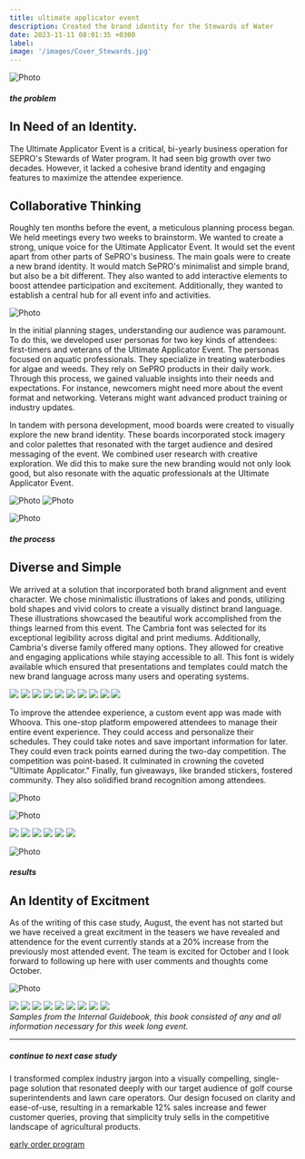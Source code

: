 ```yaml
---
title: ultimate applicator event
description: Created the brand identity for the Stewards of Water
date: 2023-11-11 08:01:35 +0300
label:
image: '/images/Cover_Stewards.jpg'
---
```


![Photo](/images/STOW-Image-INSP.png#wide)

##### the problem
## In Need of an Identity. 
The Ultimate Applicator Event is a critical, bi-yearly business operation for SEPRO's Stewards of Water program. It had seen big growth over two decades. However, it lacked a cohesive brand identity and engaging features to maximize the attendee experience.

## Collaborative Thinking
Roughly ten months before the event, a meticulous planning process began. We held meetings every two weeks to brainstorm. We wanted to create a strong, unique voice for the Ultimate Applicator Event. It would set the event apart from other parts of SePRO's business. The main goals were to create a new brand identity. It would match SePRO's minimalist and simple brand, but also be a bit different. They also wanted to add interactive elements to boost attendee participation and excitement. Additionally, they wanted to establish a central hub for all event info and activities.

![Photo](/images/StewardSpace.png)

In the initial planning stages, understanding our audience was paramount. To do this, we developed user personas for two key kinds of attendees: first-timers and veterans of the Ultimate Applicator Event. The personas focused on aquatic professionals. They specialize in treating waterbodies for algae and weeds. They rely on SePRO products in their daily work. Through this process, we gained valuable insights into their needs and expectations. For instance, newcomers might need more about the event format and networking. Veterans might want advanced product training or industry updates.

In tandem with persona development, mood boards were created to visually explore the new brand identity. These boards incorporated stock imagery and color palettes that resonated with the target audience and desired messaging of the event. We combined user research with creative exploration. We did this to make sure the new branding would not only look good, but also resonate with the aquatic professionals at the Ultimate Applicator Event.

![Photo](/images/STOW-Color.png)
![Photo](/images/STOW-Study-01.png)

![Photo](/images/STOW-Cover.jpg#wide)

##### the process
## Diverse and Simple
We arrived at a solution that incorporated both brand alignment and event character. We chose minimalistic illustrations of lakes and ponds, utilizing bold shapes and vivid colors to create a visually distinct brand language. These illustrations showcased the beautiful work accomplished from the things learned from this event. The Cambria font was selected for its exceptional legibility across digital and print mediums. Additionally, Cambria's diverse family offered many options. They allowed for creative and engaging applications while staying accessible to all. This font is widely available which ensured that presentations and templates could match the new brand language across many users and operating systems. 

<div class="page__gallery__wrapper">
  <div class="page__gallery__images">
    <img src= /images/STOW-Study-02.png loading="lazy">
    <img src= /images/STOW-Study-03.png loading="lazy">
    <img src= /images/STOW-Study-04.png loading="lazy">
    <img src= /images/STOW-Study-05.png loading="lazy">
    <img src= /images/STOW-Study-06.png loading="lazy">
    <img src= /images/STOW-Study-07.png loading="lazy">
    <img src= /images/STOW-Study-08.png loading="lazy">
    <img src= /images/STOW-Study-09.png loading="lazy">
    <img src= /images/STOW-Study-10.png loading="lazy">
    <img src= /images/STOW-Study-11.png loading="lazy">
  </div>
</div>

To improve the attendee experience, a custom event app was made with Whoova. This one-stop platform empowered attendees to manage their entire event experience. They could access and personalize their schedules. They could take notes and save important information for later. They could even track points earned during the two-day competition. The competition was point-based. It culminated in crowning the coveted "Ultimate Applicator." Finally, fun giveaways, like branded stickers, fostered community. They also solidified brand recognition among attendees.

![Photo](/images/stowair.jpg)

![Photo](/images/stickercover.jpg#wide)
<div class="page__gallery__wrapper">
  <div class="page__gallery__images">
    <img src= /images/stow1.jpg loading="lazy">
    <img src= /images/stow2.jpg loading="lazy">
    <img src= /images/stow3.jpg loading="lazy">
    <img src= /images/stow4.jpg loading="lazy">
    <img src= /images/stow5.jpg loading="lazy">
    <img src= /images/stow6.jpg loading="lazy">
  </div>
</div>

![Photo](/images/tri.jpg)

##### results
## An Identity of Excitment
As of the writing of this case study, August, the event has not started but we have received a great excitment in the teasers we have revealed and attendence for the event currently stands at a 20% increase from the previously most attended event. The team is excited for October and I look forward to following up here with user comments and thoughts come October. 


![Photo](/images/internal.jpg#wide)
<div class="page__gallery__wrapper">
  <div class="page__gallery__images">
    <img src= /images/gb1.png loading="lazy">
    <img src= /images/gb2.png loading="lazy">
    <img src= /images/gb3.png loading="lazy">
    <img src= /images/gb4.png loading="lazy">
    <img src= /images/gb5.png loading="lazy">
    <img src= /images/gb6.png loading="lazy">
    <img src= /images/gb7.png loading="lazy">
    <img src= /images/gb8.png loading="lazy">
    <img src= /images/gb9.png loading="lazy">
  </div>
  <em> Samples from the Internal Guidebook, this book consisted of any and all information necessary for this week long event.</em>
</div>

---

##### continue to next case study
I transformed complex industry jargon into a visually compelling, single-page solution that resonated deeply with our target audience of golf course superintendents and lawn care operators. Our design focused on clarity and ease-of-use, resulting in a remarkable 12% sales increase and fewer customer queries, proving that simplicity truly sells in the competitive landscape of agricultural products.

<a href="https://keilub.com/projects/3-eop/">early order program</a>
